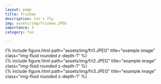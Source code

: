 ```yaml
---
layout: page
title: frisbee
description: let's fly
img: assets/img/frisbee.JPEG
importance: 3
category: fun

---
```



<div class="row">
    <div class="col-sm mt-3 mt-md-0">
        {% include figure.html path="assets/img/fri1.JPEG" title="example image" class="img-fluid rounded z-depth-1" %}
    </div>
    <div class="col-sm mt-3 mt-md-0">
        {% include figure.html path="assets/img/fri2.JPEG" title="example image" class="img-fluid rounded z-depth-1" %}
    </div>
    <div class="col-sm mt-3 mt-md-0">
        {% include figure.html path="assets/img/fri3.JPEG" title="example image" class="img-fluid rounded z-depth-1" %}
    </div>
</div>
